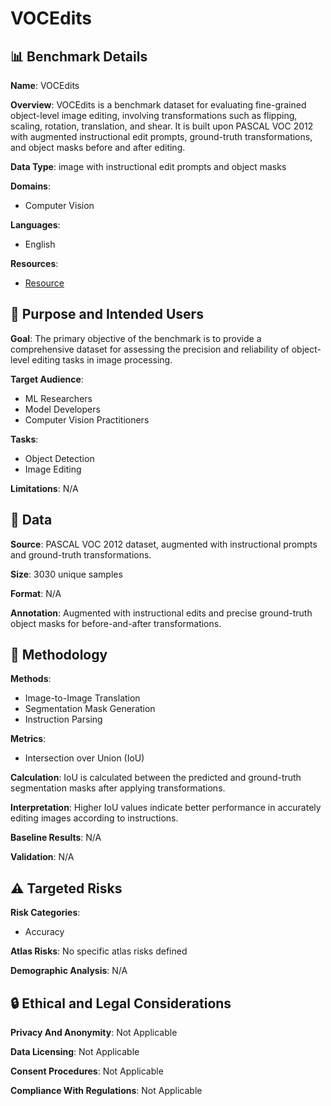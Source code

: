 # VOCEdits

## 📊 Benchmark Details

**Name**: VOCEdits

**Overview**: VOCEdits is a benchmark dataset for evaluating fine-grained object-level image editing, involving transformations such as flipping, scaling, rotation, translation, and shear. It is built upon PASCAL VOC 2012 with augmented instructional edit prompts, ground-truth transformations, and object masks before and after editing.

**Data Type**: image with instructional edit prompts and object masks

**Domains**:
- Computer Vision

**Languages**:
- English

**Resources**:
- [Resource](https://poem.compute.dtu.dk)

## 🎯 Purpose and Intended Users

**Goal**: The primary objective of the benchmark is to provide a comprehensive dataset for assessing the precision and reliability of object-level editing tasks in image processing.

**Target Audience**:
- ML Researchers
- Model Developers
- Computer Vision Practitioners

**Tasks**:
- Object Detection
- Image Editing

**Limitations**: N/A

## 💾 Data

**Source**: PASCAL VOC 2012 dataset, augmented with instructional prompts and ground-truth transformations.

**Size**: 3030 unique samples

**Format**: N/A

**Annotation**: Augmented with instructional edits and precise ground-truth object masks for before-and-after transformations.

## 🔬 Methodology

**Methods**:
- Image-to-Image Translation
- Segmentation Mask Generation
- Instruction Parsing

**Metrics**:
- Intersection over Union (IoU)

**Calculation**: IoU is calculated between the predicted and ground-truth segmentation masks after applying transformations.

**Interpretation**: Higher IoU values indicate better performance in accurately editing images according to instructions.

**Baseline Results**: N/A

**Validation**: N/A

## ⚠️ Targeted Risks

**Risk Categories**:
- Accuracy

**Atlas Risks**:
No specific atlas risks defined

**Demographic Analysis**: N/A

## 🔒 Ethical and Legal Considerations

**Privacy And Anonymity**: Not Applicable

**Data Licensing**: Not Applicable

**Consent Procedures**: Not Applicable

**Compliance With Regulations**: Not Applicable
